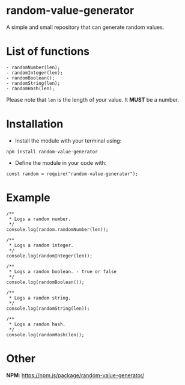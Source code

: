 # random-value-generator

A simple and small repository that can generate random values.

# List of functions

```
- randomNumber(len);
- randomInteger(len);
- randomBoolean();
- randomString(len);
- randomHash(len);
```

Please note that `len` is the length of your value. It **MUST** be a number.

# Installation

- Install the module with your terminal using:
```
npm install random-value-generator
```

- Define the module in your code with:
```
const random = require("random-value-generator");
```

# Example

```
/**
 * Logs a random number.
 */
console.log(random.randomNumber(len));

/**
 * Logs a random integer.
 */
console.log(randomInteger(len));

/**
 * Logs a random boolean. - true or false
 */
console.log(randomBoolean());

/**
 * Logs a random string.
 */
console.log(randomString(len));

/**
 * Logs a random hash.
 */
console.log(randomHash(len));
```

# Other

**NPM**: https://npm.js/package/random-value-generator/
